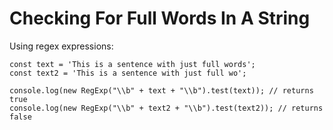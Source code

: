 # Checking For Full Words In A String

Using regex expressions:

```JS
const text = 'This is a sentence with just full words';
const text2 = 'This is a sentence with just full wo';

console.log(new RegExp("\\b" + text + "\\b").test(text)); // returns true
console.log(new RegExp("\\b" + text2 + "\\b").test(text2)); // returns false

```